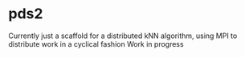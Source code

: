 # pds2

Currently just a scaffold for a distributed kNN algorithm, using MPI to distribute work in a cyclical fashion
Work in progress
